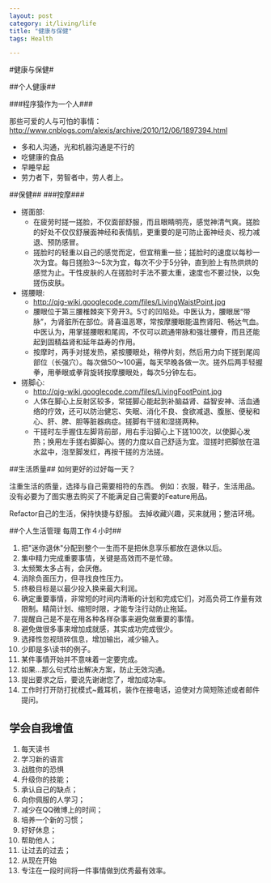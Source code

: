 ```yaml
---
layout: post
category: it/living/life
title: "健康与保健"
tags: Health

---
```


#健康与保健#

##个人健康##

###程序猿作为一个人###

那些可爱的人与可怕的事情：http://www.cnblogs.com/alexis/archive/2010/12/06/1897394.html

* 多和人沟通，光和机器沟通是不行的
* 吃健康的食品
* 早睡早起
* 劳力者下，劳智者中，劳人者上。

##保健##
###按摩###
* 搓面部:
  * 在疲劳时搓一搓脸，不仅面部舒服，而且眼睛明亮，感觉神清气爽。搓脸的好处不仅仅舒展面神经和表情肌，更重要的是可防止面神经炎、视力减退、预防感冒。
  * 搓脸时的轻重以自己的感觉而定，但宜稍重一些；搓脸时的速度以每秒一次为宜。每日搓脸3～5次为宜，每次不少于5分钟，直到脸上有热烘烘的感觉为止。干性皮肤的人在搓脸时手法不要太重，速度也不要过快，以免搓伤皮肤。
* 搓腰眼:
  * http://qjg-wiki.googlecode.com/files/LivingWaistPoint.jpg
  * 腰眼位于第三腰椎棘突下旁开3。5寸的凹陷处。中医认为，腰眼居“带脉”，为肾脏所在部位。肾喜温恶寒，常按摩腰眼能温煦肾阳、畅达气血。中医认为，用掌搓腰眼和尾闾，不仅可以疏通带脉和强壮腰脊，而且还能起到固精益肾和延年益寿的作用。 
  * 按摩时，两手对搓发热，紧按腰眼处，稍停片刻，然后用力向下搓到尾闾部位（长强穴）。每次做50～100遍，每天早晚各做一次。搓外后两手轻握拳，用拳眼或拳背旋转按摩腰眼处，每次5分钟左右。
* 搓脚心:
  * http://qjg-wiki.googlecode.com/files/LivingFootPoint.jpg
  * 人体在脚心上反射区较多，常搓脚心能起到补脑益肾、益智安神、活血通络的疗效，还可以防治健忘、失眠、消化不良、食欲减退、腹胀、便秘和心、肝、脾、胆等脏器病症。搓脚有干搓和湿搓两种。
  * 干搓时左手握住左脚背前部，用右手沿脚心上下搓100次，以使脚心发热；换用左手搓右脚脚心。搓的力度以自己舒适为宜。湿搓时把脚放在温水盆中，泡至脚发红，再按干搓的方法搓。 

##生活质量##
如何更好的过好每一天？

注重生活的质量，选择与自己需要相符的东西。
例如：衣服，鞋子，生活用品。
没有必要为了图实惠去购买了不能满足自己需要的Feature用品。

Refactor自己的生活，保持快捷与舒服。
去掉收藏兴趣，买来就用；整洁环境。

##个人生活管理 每周工作４小时##

1. 把"迷你退休"分配到整个一生而不是把休息享乐都放在退休以后。
1. 集中精力完成重要事情，关键是高效而不是忙碌。
1. 太频繁太多占有，会厌倦。
1. 消除负面压力，但寻找良性压力。
1. 终极目标是以最少投入换来最大利润。
1. 确定重要事情，非常短的时间内清晰的计划和完成它们，对高负荷工作量有效限制。精简计划、缩短时限，才能专注行动防止拖延。
1. 提醒自己是不是在用各种各样杂事来避免做重要的事情。
1. 避免做很多事来增加成就感，其实成功完成很少。
1. 选择性忽视琐碎信息，增加输出，减少输入。
1. 少即是多\读书的例子。
1. 某件事情开始并不意味着一定要完成。
1. 如果...那么句式给出解决方案，防止无效沟通。
1. 提出要求之后，要说先谢谢您了，增加成功率。
1. 工作时打开防打扰模式~戴耳机，装作在接电话，迫使对方简短陈述或者邮件提问。

## 学会自我增值 ##
1. 每天读书
1. 学习新的语言
1. 战胜你的恐惧
1. 升级你的技能；
1. 承认自己的缺点；
1. 向你佩服的人学习；
1. 减少在QQ微博上的时间；
1. 培养一个新的习惯；
1. 好好休息；
1. 帮助他人；
1. 让过去的过去；
1. 从现在开始
1. 专注在一段时间将一件事情做到优秀最有效率。
